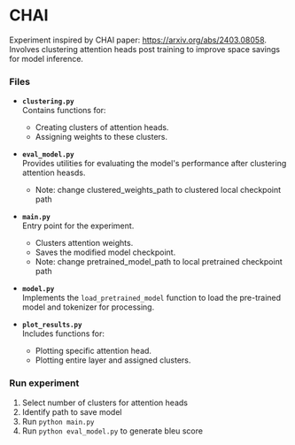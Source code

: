 # CHAI
Experiment inspired by CHAI paper: https://arxiv.org/abs/2403.08058. Involves clustering attention heads post training to improve space savings for model inference.

### Files

- **`clustering.py`**  
  Contains functions for:
  - Creating clusters of attention heads.
  - Assigning weights to these clusters.

- **`eval_model.py`**  
  Provides utilities for evaluating the model's performance after clustering attention heasds.
  - Note: change clustered_weights_path to clustered local checkpoint path 

- **`main.py`**  
  Entry point for the experiment.  
  - Clusters attention weights.
  - Saves the modified model checkpoint.
  - Note: change pretrained_model_path to  local pretrained checkpoint path 

- **`model.py`**  
  Implements the `load_pretrained_model` function to load the pre-trained model and tokenizer for processing.
   

- **`plot_results.py`**  
  Includes functions for:
  - Plotting specific attention head.
  - Plotting entire layer and assigned clusters.


### Run experiment
1. Select number of clusters for attention heads
2. Identify path to save model
3. Run ```python main.py```
4. Run ```python eval_model.py``` to generate bleu score
   
